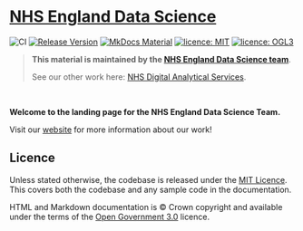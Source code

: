 # [NHS England Data Science](https://NHSDigital.github.io/data-science/)
![CI](https://github.com/NHSDigital/data_science_site/actions/workflows/pages-build-deployment.yml/badge.svg "CI badge indicating passing or failing status")
[![Release Version](https://img.shields.io/github/v/release/nhsdigital/data_science_site "Release version")](https://github.com/NHSDigital/data_science_site/releases)
[![MkDocs Material](https://img.shields.io/badge/style-MkDocs%20Material-darkblue "Markdown Style: MkDocs")](https://squidfunk.github.io/mkdocs-material/reference/)
[![licence: MIT](https://img.shields.io/badge/Licence-MIT-yellow.svg)](https://opensource.org/licenses/MIT "MIT License")
[![licence: OGL3](https://img.shields.io/badge/Licence-OGL3-darkgrey "licence: Open Government Licence 3")](https://www.nationalarchives.gov.uk/doc/open-government-licence/version/3/)


> **This material is maintained by the [NHS England Data Science team](mailto:datascience@nhs.net)**.
>
> See our other work here: [NHS Digital Analytical Services](https://github.com/NHSDigital/data-analytics-services).

<br>

**Welcome to the landing page for the NHS England Data Science Team.**

Visit our [website](https://NHSDigital.github.io/data-science/) for more information about our work!


## Licence

Unless stated otherwise, the codebase is released under the [MIT Licence][2]. This covers both the codebase and any sample code in the documentation.

HTML and Markdown documentation is © Crown copyright and available under the terms of the [Open Government 3.0](https://www.nationalarchives.gov.uk/doc/open-government-licence/version/3/) licence.

[1]: ./CONTRIBUTE.md
[2]: ./LICENCE
